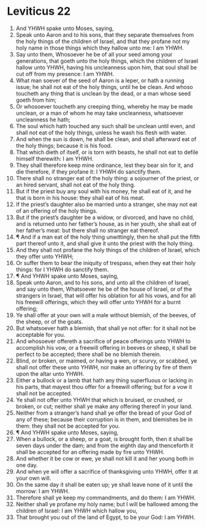 ﻿# Leviticus 22
1. And YHWH spake unto Moses, saying, 
2. Speak unto Aaron and to his sons, that they separate themselves from the holy things of the children of Israel, and that they profane not my holy name in those things which they hallow unto me: I am YHWH. 
3. Say unto them, Whosoever he be of all your seed among your generations, that goeth unto the holy things, which the children of Israel hallow unto YHWH, having his uncleanness upon him, that soul shall be cut off from my presence: I am YHWH. 
4. What man soever of the seed of Aaron is a leper, or hath a running issue; he shall not eat of the holy things, until he be clean. And whoso toucheth any thing that is unclean by the dead, or a man whose seed goeth from him; 
5. Or whosoever toucheth any creeping thing, whereby he may be made unclean, or a man of whom he may take uncleanness, whatsoever uncleanness he hath; 
6. The soul which hath touched any such shall be unclean until even, and shall not eat of the holy things, unless he wash his flesh with water. 
7. And when the sun is down, he shall be clean, and shall afterward eat of the holy things; because it is his food. 
8. That which dieth of itself, or is torn with beasts, he shall not eat to defile himself therewith: I am YHWH. 
9. They shall therefore keep mine ordinance, lest they bear sin for it, and die therefore, if they profane it: I YHWH do sanctify them. 
10. There shall no stranger eat of the holy thing: a sojourner of the priest, or an hired servant, shall not eat of the holy thing. 
11. But if the priest buy any soul with his money, he shall eat of it, and he that is born in his house: they shall eat of his meat. 
12. If the priest’s daughter also be married unto a stranger, she may not eat of an offering of the holy things. 
13. But if the priest’s daughter be a widow, or divorced, and have no child, and is returned unto her father’s house, as in her youth, she shall eat of her father’s meat: but there shall no stranger eat thereof. 
14. ¶ And if a man eat of the holy thing unwittingly, then he shall put the fifth part thereof unto it, and shall give it unto the priest with the holy thing. 
15. And they shall not profane the holy things of the children of Israel, which they offer unto YHWH; 
16. Or suffer them to bear the iniquity of trespass, when they eat their holy things: for I YHWH do sanctify them. 
17. ¶ And YHWH spake unto Moses, saying, 
18. Speak unto Aaron, and to his sons, and unto all the children of Israel, and say unto them, Whatsoever he be of the house of Israel, or of the strangers in Israel, that will offer his oblation for all his vows, and for all his freewill offerings, which they will offer unto YHWH for a burnt offering; 
19. Ye shall offer at your own will a male without blemish, of the beeves, of the sheep, or of the goats. 
20. But whatsoever hath a blemish, that shall ye not offer: for it shall not be acceptable for you. 
21. And whosoever offereth a sacrifice of peace offerings unto YHWH to accomplish his vow, or a freewill offering in beeves or sheep, it shall be perfect to be accepted; there shall be no blemish therein. 
22. Blind, or broken, or maimed, or having a wen, or scurvy, or scabbed, ye shall not offer these unto YHWH, nor make an offering by fire of them upon the altar unto YHWH. 
23. Either a bullock or a lamb that hath any thing superfluous or lacking in his parts, that mayest thou offer for a freewill offering; but for a vow it shall not be accepted. 
24. Ye shall not offer unto YHWH that which is bruised, or crushed, or broken, or cut; neither shall ye make any offering thereof in your land. 
25. Neither from a stranger’s hand shall ye offer the bread of your God of any of these; because their corruption is in them, and blemishes be in them: they shall not be accepted for you. 
26. ¶ And YHWH spake unto Moses, saying, 
27. When a bullock, or a sheep, or a goat, is brought forth, then it shall be seven days under the dam; and from the eighth day and thenceforth it shall be accepted for an offering made by fire unto YHWH. 
28. And whether it be cow or ewe, ye shall not kill it and her young both in one day. 
29. And when ye will offer a sacrifice of thanksgiving unto YHWH, offer it at your own will. 
30. On the same day it shall be eaten up; ye shall leave none of it until the morrow: I am YHWH. 
31. Therefore shall ye keep my commandments, and do them: I am YHWH. 
32. Neither shall ye profane my holy name; but I will be hallowed among the children of Israel: I am YHWH which hallow you, 
33. That brought you out of the land of Egypt, to be your God: I am YHWH. 
